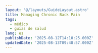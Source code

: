 ```yaml
---
layout: '@/layouts/GuideLayout.astro'
title: Managing Chronic Back Pain
tags:
  - médico
  - guías de salud
lang: es
publishDate: '2025-08-12T14:10:25.000Z'
updatedDate: '2025-08-13T09:48:57.000Z'
---
```




